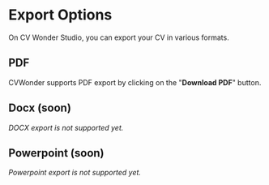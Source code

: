 # Export Options

On CV Wonder Studio, you can export your CV in various formats.

## PDF

CVWonder supports PDF export by clicking on the "**Download PDF**" button.

## Docx (soon)

*DOCX export is not supported yet.*

## Powerpoint (soon)

*Powerpoint export is not supported yet.*
